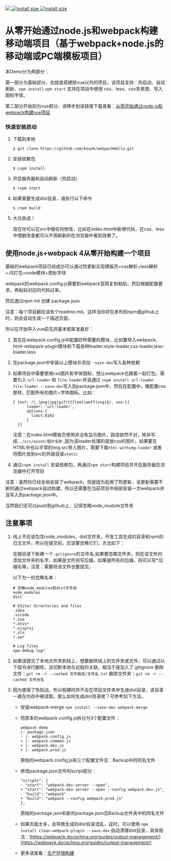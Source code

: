 <a href="https://www.npmjs.com/">
    <img src="https://img.shields.io/badge/npm-%3E5.6.0-green.svg">
</a>
<a href="https://nodejs.org/">
    <img src="https://img.shields.io/badge/node.js-%3E8.11-green.svg" alt="install size">
</a>
<a href="https://www.webpackjs.com/">
    <img src="https://img.shields.io/badge/webpack-%3E4.17-blue.svg" alt="install size">
</a>

# 从零开始通过node.js和webpack构建移动端项目（基于webpack+node.js的移动端或PC端模板项目）

本Demo分为两部分：

第一部分为基础部分，也就是搭建除vue以外的项目，该项目支持：热启动、自动刷新、`npm install` `npm start` 支持在项目中使用 css、less、css背景图、导入图标字体。

第二部分开始则为vue部分，请移步到该链接下载查看：[从零开始通过node.js和webpack构建vue项目](https://github.com/kouok/webpackHelloVue)

### 快速安装启动

1. 下载到本地

    `$ git clone https://github.com/kouok/webpackHello.git`

2. 安装依赖包

    `$ cnpm install`

3. 开启服务器和自动刷新（热启动）

    `$ cnpm start`

4. 如果需要生成dist目录，请执行以下命令

    `$ cnpm build`

5. 大功告成！

    现在你可以在src中做任何修改，比如在index.html中新增代码，在css、less中增删改查都可以不用刷新的在浏览器中看到效果了。

## 使用node.js+webpack 4从零开始构建一个项目

基础的webpack项目已经成功可以通过热更新实现模板页+css解析+less解析+JS打包+node模块+图标字体

webpack的webpack.config.js需要到webpack官网复制粘贴，然后根据配置要求，再粘贴对应的代码过来。

然后通过npm  init 创建 package.json

注意：每个项目都应该有个readme.md，这样当你将包发布到npm或github上时，则会自动生成一个描述页面。

所以在开始导入vue前先将基本框架准备好：

1. 首先在webpack.config.js中配置好所需要的模块，比如要导入webpack、html-webpack-plugin模块和下载各种loader:style-loader,css-loader,less-loader,less

2. 在package.json中安装以上模块并添加`--save-dev`写入各种依赖

3. 如果项目中需要使用css图片和字体图标，想让webpack也跟着一起打包，需要引入 `url-loader` 和 `file-loader`并且通过 `cnpm install url-loader file-loader --save-dev`写入到package.json中，然后在配置中，像配置css那样，匹配所有的图片+字体图标。比如：
    ```
    { test: /\.(png|jpg|gif|ttf|eot|woff|svg)$/, use:[{
          loader: 'url-loader',
          options:{
            limit:8192
          }
      }]
    ```
    注意：在index.html模板页使用并没有显示图片，路径依然不对，除非写成`../src/asset/图片名称` ,因为该loader处理的是放css的图片，如果要在HTML中也以平常的img src导入图片，需要下载`html-withimg-loader` 或者将图片放到src的外层目录`static`

4. 通过`cnpm install` 安装依赖包，再通过`npm start`构建项目并开启服务器在浏览器中打开项目

注意：虽然你已经全局安装了webpack，但是因为启用了热更新，该更新需要不断的通过webpack自动构建，所以还需要在当前项目中局部安装一次webpack并且写入到package.json中。

当然我们还可以push到github上，记得忽略node_mudule文件夹

## 注意事项

1. 线上不应该包含node_modules，dist文件夹，开发工具生成的目录和npm的日志文件，所以在提交前，应该要忽略它们，方法如下：

    在根目录下新建一个`.gitignore`的文件名,如果要忽略文件夹，则在该文件内添加文件夹的名字，如果是文件则写后缀，如果是所有的后缀，则可以写*.后缀名等。注意：需要将该文件也要提交。

    以下为一份忽略名单：

    ```
    # 忽略node_modules和dist文件夹
    node_modules
    dist

    # Editor directories and files
    .idea
    .vscode
    *.suo
    *.ntvs*
    *.njsproj
    *.sln
    *.sw*

    # Log files
    npm-debug.log*
    ```


2. 如果误提交了本地文件夹到线上，想要删除线上的文件夹或文件，可以通过以下指令进行删除，且切断本地与远程的关联，相当于是加入了.gitignore
    删除文件：`git rm -r --cached 文件路径/文件名.txt`
    删除文件夹：`git rm -r --cached 文件夹名`

3. 因为使用了热启动，所以构建时并不会在项目文件夹中生成dist目录，该目录一直在内存中被读取。那么如何生成dist目录呢？可参考如下方法。

    + 安装webpack-merge `npm install --save-dev webpack-merge`
    + 将原本的webpack.config.js拆分为3个配置文件：

        ```
        webpack-demo
        |- package.json
        - |- webpack.config.js
        + |- webpack.common.js
        + |- webpack.dev.js
        + |- webpack.prod.js
        ```
        原始的webpack.config.js和三个配置文件见：Backup中的同名文件

    + 修改package.json文件的script部分：

        ```
        "scripts": {
        - "start": "webpack-dev-server --open",
        + "start": "webpack-dev-server --open --config webpack.dev.js",
        - "build": "webpack"
        + "build": "webpack --config webpack.prod.js"
        },
        ```

        原始的package.json和新的package.json见Backup文件夹中的同名文件

    + 如果页面太多，会导致生成的dist目录混乱，这时，可以使用 `npm install clean-webpack-plugin --save-dev` 自动清理dist目录，具体用法：[https://webpack.docschina.org/guides/output-management/](https://webpack.docschina.org/guides/output-management/)

    + 更多请查看：[生产环境构建](https://webpack.docschina.org/guides/production/)